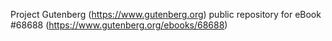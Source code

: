 Project Gutenberg (https://www.gutenberg.org) public repository for
eBook #68688 (https://www.gutenberg.org/ebooks/68688)
